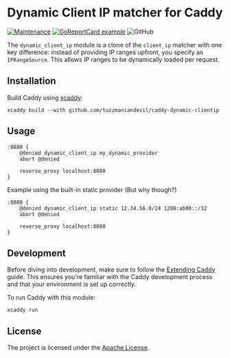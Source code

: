 # Dynamic Client IP matcher for Caddy

[![Maintenance](https://img.shields.io/badge/Maintained%3F-yes-green.svg)](https://GitHub.com/Naereen/StrapDown.js/graphs/commit-activity) [![GoReportCard example](https://goreportcard.com/badge/github.com/tuzzmaniandevil/caddy-dynamic-clientip?_t=3145938)](https://goreportcard.com/report/github.com/tuzzmaniandevil/caddy-dynamic-clientip) ![GitHub](https://img.shields.io/github/license/tuzzmaniandevil/caddy-dynamic-clientip?_t=3145938)

The `dynamic_client_ip` module is a clone of the `client_ip` matcher with one key difference: instead of providing IP ranges upfront, you specify an `IPRangeSource`. This allows IP ranges to be dynamically loaded per request.

## Installation

Build Caddy using [xcaddy](https://github.com/caddyserver/xcaddy):

```shell
xcaddy build --with github.com/tuzzmaniandevil/caddy-dynamic-clientip
```

## Usage

```caddyfile
:8880 {
	@denied dynamic_client_ip my_dynamic_provider
	abort @denied

    reverse_proxy localhost:8080
}
```

Example using the built-in static provider (But why though?)
```caddyfile
:8880 {
	@denied dynamic_client_ip static 12.34.56.0/24 1200:ab00::/32
	abort @denied

    reverse_proxy localhost:8080
}
```

## Development

Before diving into development, make sure to follow the [Extending Caddy](https://caddyserver.com/docs/extending-caddy#extending-caddy) guide. This ensures you're familiar with the Caddy development process and that your environment is set up correctly.

To run Caddy with this module:
```shell
xcaddy run
```

## License

The project is licensed under the [Apache License](LICENSE).